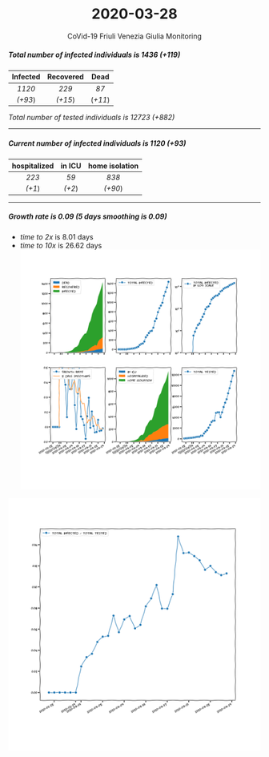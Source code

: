 <div align='center'>

# 2020-03-28
CoVid-19 Friuli Venezia Giulia Monitoring
</div>

##### Total number of infected individuals is 1436 (+119)
Infected | Recovered | Dead
:---: | :---: | :---:
*1120* | *229* | *87*
*(+93*) | *(+15*) | (*+11*)

*Total number of tested individuals is 12723 (+882)*
***
##### Current number of infected individuals is 1120 (+93)
hospitalized | in ICU | home isolation
:---: | :---: | :---:
*223* |*59* |*838*
*(+1*) |*(+2*) |*(+90*)
***
##### Growth rate is 0.09 (5 days smoothing is 0.09)
- *time to 2x* is 8.01 days
- *time to 10x* is 26.62 days
![stats][stats]

![infected_normalized][infected_normalized]

[stats]: stats_FriuliVeneziaGiulia.png
[infected_normalized]: infected_normalized_FriuliVeneziaGiulia.png
